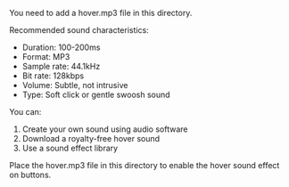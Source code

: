 You need to add a hover.mp3 file in this directory.

Recommended sound characteristics:
- Duration: 100-200ms
- Format: MP3
- Sample rate: 44.1kHz
- Bit rate: 128kbps
- Volume: Subtle, not intrusive
- Type: Soft click or gentle swoosh sound

You can:
1. Create your own sound using audio software
2. Download a royalty-free hover sound
3. Use a sound effect library

Place the hover.mp3 file in this directory to enable the hover sound effect on buttons.
